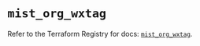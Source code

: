 # `mist_org_wxtag`

Refer to the Terraform Registry for docs: [`mist_org_wxtag`](https://registry.terraform.io/providers/juniper/mist/0.6.0/docs/resources/org_wxtag).
